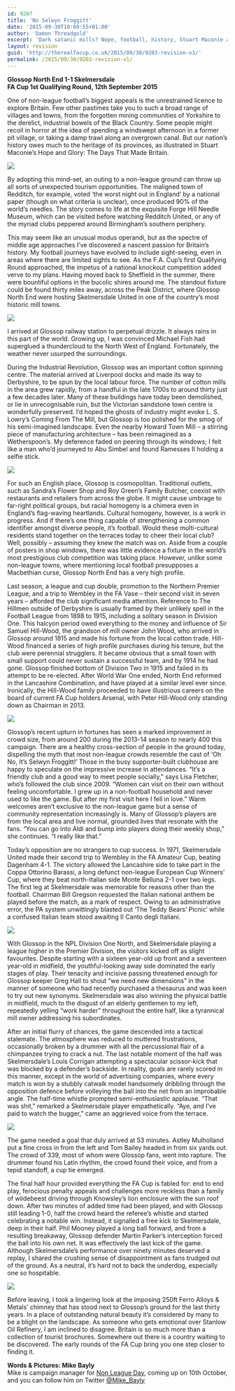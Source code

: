 ```yaml
---
id: 9207
title: 'No Selwyn Froggitt'
date: '2015-09-30T10:09:55+01:00'
author: 'Damon Threadgold'
excerpt: 'Dark satanic mills? Nope, football, history, Stuart Maconie and Ramesses: Mike Bayly in Glossop.'
layout: revision
guid: 'http://therealfacup.co.uk/2015/09/30/9203-revision-v1/'
permalink: /2015/09/30/9203-revision-v1/
---
```


**Glossop North End 1-1 Skelmersdale**  
 **FA Cup 1st Qualifying Round, 12th September 2015**

One of non-league football’s biggest appeals is the unrestrained licence to explore Britain. Few other pastimes take you to such a broad range of villages and towns, from the forgotten mining communities of Yorkshire to the derelict, industrial bowels of the Black Country. Some people might recoil in horror at the idea of spending a windswept afternoon in a former pit village, or taking a damp trawl along an overgrown canal. But our nation’s history owes much to the heritage of its provinces, as illustrated in Stuart Maconie’s Hope and Glory: The Days That Made Britain.

![](https://lh3.googleusercontent.com/-pb6A8eJjq0o/Vgukf8XbipI/AAAAAAAAFpY/8h4ZLH1LhA0/s512-Ic42/image1.jpg)

By adopting this mind-set, an outing to a non-league ground can throw up all sorts of unexpected tourism opportunities. The maligned town of Redditch, for example, voted ‘the worst night out in England’ by a national paper (though on what criteria is unclear), once produced 90% of the world’s needles. The story comes to life at the exquisite Forge Hill Needle Museum, which can be visited before watching Redditch United, or any of the myriad clubs peppered around Birmingham’s southern periphery.

This may seem like an unusual modus operandi, but as the spectre of middle age approaches I’ve discovered a nascent passion for Britain’s history. My football journeys have evolved to include sight-seeing, even in areas where there are limited sights to see. As the F.A. Cup’s first Qualifying Round approached, the impetus of a national knockout competition added verve to my plans. Having moved back to Sheffield in the summer, there were bountiful options in the bucolic shires around me. The standout fixture could be found thirty miles away, across the Peak District, where Glossop North End were hosting Skelmersdale United in one of the country’s most historic mill towns.

![](https://lh3.googleusercontent.com/-ks2HIa6ujNY/Vgukgz_MkcI/AAAAAAAAFpk/PLsKOQBn8qg/s640-Ic42/image3.jpg)

I arrived at Glossop railway station to perpetual drizzle. It always rains in this part of the world. Growing up, I was convinced Michael Fish had superglued a thundercloud to the North West of England. Fortunately, the weather never usurped the surroundings.

During the Industrial Revolution, Glossop was an important cotton spinning centre. The material arrived at Liverpool docks and made its way to Derbyshire, to be spun by the local labour force. The number of cotton mills in the area grew rapidly, from a handful in the late 1700s to around thirty just a few decades later. Many of these buildings have today been demolished, or lie in unrecognisable ruin, but the Victorian sandstone town centre is wonderfully preserved. I’d hoped the ghosts of industry might evoke L. S. Lowry’s Coming From The Mill, but Glossop is too polished for the smog of his semi-imagined landscape. Even the nearby Howard Town Mill – a stirring piece of manufacturing architecture – has been reimagined as a Wetherspoon’s. My deference faded on peering through its windows; I felt like a man who’d journeyed to Abu Simbel and found Ramesses II holding a selfie stick.

![](https://lh3.googleusercontent.com/-6GuLVIyJ83A/VgukooqGGoI/AAAAAAAAFqE/NN9r4hBKYfw/s640-Ic42/image4.jpg)

For such an English place, Glossop is cosmopolitan. Traditional outlets, such as Sandra’s Flower Shop and Roy Green’s Family Butcher, coexist with restaurants and retailers from across the globe. It might cause umbrage to far-right political groups, but racial homogeny is a chimera even in England’s flag-waving heartlands. Cultural homogeny, however, is a work in progress. And if there’s one thing capable of strengthening a common identifier amongst diverse people, it’s football. Would these multi-cultural residents stand together on the terraces today to cheer their local club? Well, possibly – assuming they knew the match was on. Aside from a couple of posters in shop windows, there was little evidence a fixture in the world’s most prestigious club competition was taking place. However, unlike some non-league towns, where mentioning local football presupposes a Macbethian curse, Glossop North End has a very high profile.

Last season, a league and cup double, promotion to the Northern Premier League, and a trip to Wembley in the FA Vase – their second visit in seven years – afforded the club significant media attention. Reference to The Hillmen outside of Derbyshire is usually framed by their unlikely spell in the Football League from 1898 to 1915, including a solitary season in Division One. This halcyon period owed everything to the money and influence of Sir Samuel Hill-Wood, the grandson of mill owner John Wood, who arrived in Glossop around 1815 and made his fortune from the local cotton trade. Hill-Wood financed a series of high profile purchases during his tenure, but the club were perennial strugglers. It became obvious that a small town with small support could never sustain a successful team, and by 1914 he had gone. Glossop finished bottom of Division Two in 1915 and failed in its attempt to be re-elected. After World War One ended, North End reformed in the Lancashire Combination, and have played at a similar level ever since. Ironically, the Hill-Wood family proceeded to have illustrious careers on the board of current FA Cup holders Arsenal, with Peter Hill-Wood only standing down as Chairman in 2013.

![](https://lh3.googleusercontent.com/-h6S8SvFszzc/VgukhjxdQgI/AAAAAAAAFpw/EI-7ABhjtKQ/s512-Ic42/image5.jpg)

Glossop’s recent upturn in fortunes has seen a marked improvement in crowd size, from around 200 during the 2013-14 season to nearly 400 this campaign. There are a healthy cross-section of people in the ground today, dispelling the myth that most non-league crowds resemble the cast of ‘Oh No, It’s Selwyn Froggitt!’ Those in the busy supporter-built clubhouse are happy to speculate on the impressive increase in attendances. “It’s a friendly club and a good way to meet people socially,” says Lisa Fletcher, who’s followed the club since 2009. “Women can visit on their own without feeling uncomfortable. I grew up in a non-football household and never used to like the game. But after my first visit here I fell in love.” Warm welcomes aren’t exclusive to the non-league game but a sense of community representation increasingly is. Many of Glossop’s players are from the local area and live normal, grounded lives that resonate with the fans. “You can go into Aldi and bump into players doing their weekly shop,” she continues. “I really like that.”

Today’s opposition are no strangers to cup success. In 1971, Skelmersdale United made their second trip to Wembley in the FA Amateur Cup, beating Dagenham 4-1. The victory allowed the Lancashire side to take part in the Coppa Ottorino Barassi, a long defunct non-league European Cup Winners’ Cup, where they beat north-Italian side Monte Belluna 2-1 over two legs. The first leg at Skelmersdale was memorable for reasons other than the football. Chairman Bill Gregson requested the Italian national anthem be played before the match, as a mark of respect. Owing to an administrative error, the PA system unwittingly blasted out ‘The Teddy Bears’ Picnic’ while a confused Italian team stood awaiting II Canto degli Italiani.

![](https://lh3.googleusercontent.com/-3JhoqEveIHE/VgukiNUFTgI/AAAAAAAAFp0/sXoBpnd-k2w/s720-Ic42/image8%252520%2525281%252529.jpg)

With Glossop in the NPL Division One North, and Skelmersdale playing a league higher in the Premier Division, the visitors kicked off as slight favourites. Despite starting with a sixteen year-old up front and a seventeen year-old in midfield, the youthful-looking away side dominated the early stages of play. Their tenacity and incisive passing threatened enough for Glossop keeper Greg Hall to shout “we need new dimensions” in the manner of someone who had recently purchased a thesaurus and was keen to try out new synonyms. Skelmersdale was also winning the physical battle in midfield, much to the disgust of an elderly gentlemen to my left, repeatedly yelling “work harder” throughout the entire half, like a tyrannical mill owner addressing his subordinates.

After an initial flurry of chances, the game descended into a tactical stalemate. The atmosphere was reduced to muttered frustrations, occasionally broken by a drummer with all the percussional flair of a chimpanzee trying to crack a nut. The last notable moment of the half was Skelmersdale’s Louis Corrigan attempting a spectacular scissor-kick that was blocked by a defender’s backside. In reality, goals are rarely scored in this manner, except in the world of advertising companies, where every match is won by a stubbly catwalk model handsomely dribbling through the opposition defence before volleying the ball into the net from an improbable angle. The half-time whistle prompted semi-enthusiastic applause. “That was shit,” remarked a Skelmersdale player empathetically. “Aye, and I’ve paid to watch the bugger,” came an aggrieved voice from the terrace.

![](https://lh3.googleusercontent.com/-tMmMn-Br14M/VgukgneFAZI/AAAAAAAAFpg/PrGYytP4Keo/s512-Ic42/image12.jpg)

The game needed a goal that duly arrived at 53 minutes. Astley Mulholland put a fine cross in from the left and Tom Bailey headed in from six yards out. The crowd of 339, most of whom were Glossop fans, went into rapture. The drummer found his Latin rhythm, the crowd found their voice, and from a tepid standoff, a cup tie emerged.

The final half hour provided everything the FA Cup is fabled for: end to end play, ferocious penalty appeals and challenges more reckless than a family of wildebeest driving through Knowsley’s lion enclosure with the sun roof down. After two minutes of added time had been played, and with Glossop still leading 1-0, half the crowd heard the referee’s whistle and started celebrating a notable win. Instead, it signalled a free kick to Skelmersdale, deep in their half. Phil Mooney played a long ball forward, and from a resulting breakaway, Glossop defender Martin Parker’s interception forced the ball into his own net. It was effectively the last kick of the game. Although Skelmersdale’s performance over ninety minutes deserved a replay, I shared the crushing sense of disappointment as fans trudged out of the ground. As a neutral, it’s hard not to back the underdog, especially one so hospitable.

![](https://lh3.googleusercontent.com/-3TkZ3zv4ySw/Vgukfw18z-I/AAAAAAAAFpQ/OHyLcKZ7kJg/s640-Ic42/image11.jpg)

Before leaving, I took a lingering look at the imposing 250ft Ferro Alloys &amp; Metals’ chimney that has stood next to Glossop’s ground for the last thirty years. In a place of outstanding natural beauty it’s considered by many to be a blight on the landscape. As someone who gets emotional over Stanlow Oil Refinery, I am inclined to disagree. Britain is so much more than a collection of tourist brochures. Somewhere out there is a country waiting to be discovered. The early rounds of the FA Cup bring you one step closer to finding it.

**Words &amp; Pictures: Mike Bayly**  
Mike is campaign manager for [Non League Day](http://www.nonleagueday.co.uk/), coming up on 10th October, and you can follow him on Twitter [@Mike\_Bayly](https://twitter.com/Mike_Bayly)